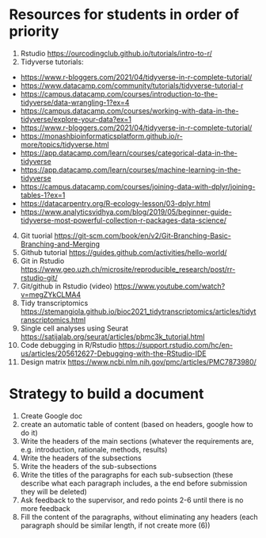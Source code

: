 # Resources for students in order of priority

1)	Rstudio https://ourcodingclub.github.io/tutorials/intro-to-r/
2)	Tidyverse tutorials:
  - https://www.r-bloggers.com/2021/04/tidyverse-in-r-complete-tutorial/
  - https://www.datacamp.com/community/tutorials/tidyverse-tutorial-r
  - https://campus.datacamp.com/courses/introduction-to-the-tidyverse/data-wrangling-1?ex=4 
  - https://campus.datacamp.com/courses/working-with-data-in-the-tidyverse/explore-your-data?ex=1 
  - https://www.r-bloggers.com/2021/04/tidyverse-in-r-complete-tutorial/
  - https://monashbioinformaticsplatform.github.io/r-more/topics/tidyverse.html
  - https://app.datacamp.com/learn/courses/categorical-data-in-the-tidyverse 
  - https://app.datacamp.com/learn/courses/machine-learning-in-the-tidyverse
  - https://campus.datacamp.com/courses/joining-data-with-dplyr/joining-tables-1?ex=1 
  - https://datacarpentry.org/R-ecology-lesson/03-dplyr.html 
  - https://www.analyticsvidhya.com/blog/2019/05/beginner-guide-tidyverse-most-powerful-collection-r-packages-data-science/
4)	Git tuorial https://git-scm.com/book/en/v2/Git-Branching-Basic-Branching-and-Merging
5)	Github tutorial https://guides.github.com/activities/hello-world/
6)	Git in Rstudio https://www.geo.uzh.ch/microsite/reproducible_research/post/rr-rstudio-git/
7)	Git/github in Rstudio (video) https://www.youtube.com/watch?v=megZYkCLMA4 
8)	Tidy transcriptomics https://stemangiola.github.io/bioc2021_tidytranscriptomics/articles/tidytranscriptomics.html
9)	Single cell analyses using Seurat https://satijalab.org/seurat/articles/pbmc3k_tutorial.html
10)	Code debugging in R/Rstudio https://support.rstudio.com/hc/en-us/articles/205612627-Debugging-with-the-RStudio-IDE
11)	Design matrix https://www.ncbi.nlm.nih.gov/pmc/articles/PMC7873980/

# Strategy to build a document

1) Create Google doc
2) create an automatic table of content (based on headers, google how to do it)
3) Write the headers of the main sections (whatever the requirements are, e.g. introduction, rationale, methods, results)
4) Write the headers of the subsections
5) Write the headers of the sub-subsections
6) Write the titles of the paragraphs for each sub-subsection (these describe what each paragraph includes, a the end before submission they will be deleted)
7) Ask feedback to the supervisor, and redo points 2-6 until there is no more feedback
8) Fill the content of the paragraphs, without eliminating any headers (each paragraph should be similar length, if not create more (6))
